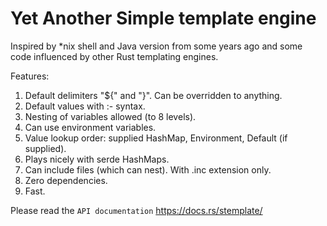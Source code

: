 # Yet Another Simple template engine

Inspired by *nix shell and Java version from some years ago and some code influenced by other Rust templating engines.

Features:
1. Default delimiters "${" and "}". Can be overridden to anything.
2. Default values with :- syntax.
3. Nesting of variables allowed (to 8 levels).
4. Can use environment variables.
5. Value lookup order: supplied HashMap, Environment, Default (if supplied).
6. Plays nicely with serde HashMaps.
7. Can include files (which can nest). With .inc extension only.
8. Zero dependencies.
9. Fast.

Please read the `API documentation` https://docs.rs/stemplate/


